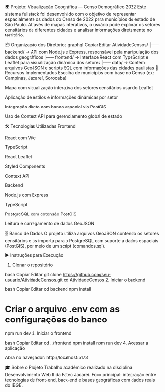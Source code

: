 🌍 Projeto: Visualização Geográfica — Censo Demográfico 2022
Este sistema fullstack foi desenvolvido com o objetivo de representar espacialmente os dados do Censo de 2022 para municípios do estado de São Paulo. Através de mapas interativos, o usuário pode explorar os setores censitários de diferentes cidades e analisar informações diretamente no território.

📦 Organização dos Diretórios
graphql
Copiar
Editar
AtividadeCensos/
├── backend/    → API com Node.js e Express, responsável pela manipulação dos dados geográficos
├── frontend/   → Interface React com TypeScript e Leaflet para visualização dinâmica dos setores
├── data/       → Contém arquivos GeoJSON e scripts SQL com informações das cidades paulistas
🎯 Recursos Implementados
Escolha de municípios com base no Censo (ex: Campinas, Jacareí, Sorocaba)

Mapa com visualização interativa dos setores censitários usando Leaflet

Aplicação de estilos e informações dinâmicas por setor

Integração direta com banco espacial via PostGIS

Uso de Context API para gerenciamento global de estado

🛠️ Tecnologias Utilizadas
Frontend

React com Vite

TypeScript

React Leaflet

Styled Components

Context API

Backend

Node.js com Express

TypeScript

PostgreSQL com extensão PostGIS

Leitura e carregamento de dados GeoJSON

🗄️ Banco de Dados
O projeto utiliza arquivos GeoJSON contendo os setores censitários e os importa para o PostgreSQL com suporte a dados espaciais (PostGIS), por meio de um script (comandos.sql).

▶️ Instruções para Execução
1. Clonar o repositório

bash
Copiar
Editar
git clone https://github.com/seu-usuario/AtividadeCensos.git
cd AtividadeCensos
2. Iniciar o backend

bash
Copiar
Editar
cd backend
npm install
# Criar o arquivo .env com as configurações do banco
npm run dev
3. Iniciar o frontend

bash
Copiar
Editar
cd ../frontend
npm install
npm run dev
4. Acessar a aplicação

Abra no navegador: http://localhost:5173

🎓 Sobre o Projeto
Trabalho acadêmico realizado na disciplina Desenvolvimento Web II da Fatec Jacareí. Foco principal: integração entre tecnologias de front-end, back-end e bases geográficas com dados reais do IBGE.
